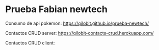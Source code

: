 # Prueba Fabian newtech

Consumo de api pokemon:
https://qilobit.github.io/prueba-newtech/

Contactos CRUD server:
https://qilobit-contacts-crud.herokuapp.com/

Contactos CRUD client:

